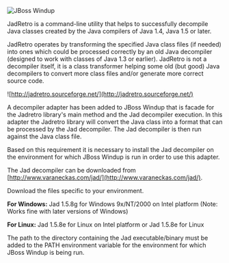 ![JBoss Windup](http://imageshack.us/a/img809/5484/windup.jpg)

JadRetro is a command-line utility that helps to successfully decompile Java classes created by the Java compilers of Java 1.4, Java 1.5 or later.

JadRetro operates by transforming the specified Java class files (if needed) into ones which could be processed correctly by an old Java decompiler (designed to work with classes of Java 1.3 or earlier).
JadRetro is not a decompiler itself, it is a class transformer helping some old (but good) Java decompilers to convert more class files and/or generate more correct source code.

![http://jadretro.sourceforge.net/](http://jadretro.sourceforge.net/)

A decompiler adapter has been added to JBoss Windup that is facade for the Jadretro library's main method and the Jad decompiler execution. In this adapter the Jadretro library will convert the Java class into a format that can be processed by the Jad decompiler. The Jad decompiler is then run against the Java class file.    

Based on this requirement it is necessary to install the Jad decompiler on the environment for which JBoss Windup is run in order to use this adapter. 

The Jad decompiler can be downloaded from [http://www.varaneckas.com/jad/](http://www.varaneckas.com/jad/).

Download the files specific to your environment.

**For Windows:** Jad 1.5.8g for Windows 9x/NT/2000 on Intel platform (Note: Works fine with later versions of Windows)

**For Linux:** Jad 1.5.8e for Linux on Intel platform or Jad 1.5.8e for Linux  

The path to the directory containing the Jad executable/binary must be added to the PATH environment variable for the environment for which JBoss Windup is being run. 